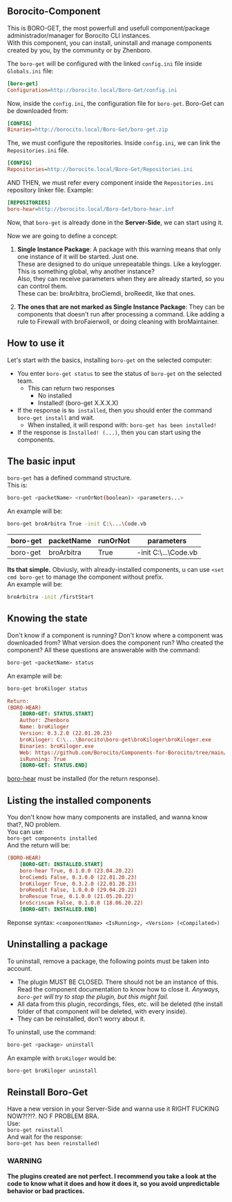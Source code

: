 
## Borocito-Component
This is BORO-GET, the most powerfull and usefull component/package administrador/manager for Borocito CLI instances.  
With this component, you can install, uninstall and manage components created by you, by the community or by Zhenboro.  

The `boro-get` will be configured with the linked `config.ini` file inside `Globals.ini` file:  
```ini
[boro-get]
Configuration=http://borocito.local/Boro-Get/config.ini
```  
Now, inside the `config.ini`, the configuration file for `boro-get`. Boro-Get can be downloaded from:  
```ini
[CONFIG]
Binaries=http://borocito.local/Boro-Get/boro-get.zip
```  
The, we must configure the repositories. Inside `config.ini`, we can link the `Repositories.ini` file.  
```ini
[CONFIG]
Repositories=http://borocito.local/Boro-Get/Repositories.ini
```  
AND THEN, we must refer every component inside the `Repositories.ini` repository linker file. Example:  
```ini
[REPOSITORIES]
boro-hear=http://borocito.local/Boro-Get/boro-hear.inf
```  
Now, that `boro-get` is already done in the **Server-Side**, we can start using it.  

Now we are going to define a concept:  
1. **Single Instance Package**: A package with this warning means that only one instance of it will be started. Just one.  
These are designed to do unique unrepeatable things. Like a keylogger. This is something global, why another instance?  
Also, they can receive parameters when they are already started, so you can control them.  
These can be: broArbitra, broCiemdi, broReedit, like that ones.  

2. **The ones that are not marked as Single Instance Package**: They can be components that doesn't run after processing a command. Like adding a rule to Firewall with broFaierwoll, or doing cleaning with broMaintainer.

## How to use it
Let's start with the basics, installing `boro-get` on the selected computer:  
- You enter `boro-get status` to see the status of `boro-get` on the selected team.  
	- This can return two responses  
		- No installed  
		- Installed! (boro-get X.X.X.X)  
- If the response is `No installed`, then you should enter the command `boro-get install` and wait.  
	- When installed, it will respond with: `boro-get has been installed!`  
- If the response is `Installed! (...)`, then you can start using the components.  

## The basic input
`boro-get` has a defined command structure.  
This is:  
```sh
boro-get <packetName> <runOrNot(boolean)> <parameters...>
```
An example will be:
```sh
boro-get broArbitra True -init C:\...\Code.vb
```
|boro-get|packetName|runOrNot|parameters|
|--|--|--|--|
|boro-get|broArbitra|True|-init C:\\...\Code.vb

**Its that simple.**
Obviusly, with already-installed components, u can use `<set cmd boro-get` to manage the component without prefix.  
An example will be:  
```sh
broArbitra -init /firstStart
```

## Knowing the state
Don't know if a component is running? Don't know where a component was downloaded from? What version does the component run? Who created the component? All these questions are answerable with the command:  
```sh
boro-get <packetName> status
```
An example will be:  
```bash
boro-get broKiloger status
```
```ini
Return:
(BORO-HEAR)
	[BORO-GET: STATUS.START]
	Author: Zhenboro
	Name: broKiloger
	Version: 0.3.2.0 (22.01.20.23)
	broKiloger: C:\...\Borocito\boro-get\broKiloger\broKiloger.exe
	Binaries: broKiloger.exe
	Web: https://github.com/Borocito/Components-for-Borocito/tree/main/broKiloger
	isRunning: True
	[BORO-GET: STATUS.END]
```
[boro-hear](https://github.com/Borocito/Components-for-Borocito/blob/main/boro-hear/README.md) must be installed (for the return response).

## Listing the installed components
You don't know how many components are installed, and wanna know that?, NO problem.  
You can use:  
`boro-get components installed`  
And the return will be:  
```ini
(BORO-HEAR)
	[BORO-GET: INSTALLED.START]
	boro-hear True, 0.1.0.0 (23.04.20.22)
	broCiemdi False, 0.3.0.0 (22.01.20.23)
	broKiloger True, 0.3.2.0 (22.01.20.23)
	broReedit False, 1.0.0.0 (29.04.20.22)
	broRescue True, 0.1.0.0 (21.05.20.22)
	broScrincam False, 0.1.0.0 (18.06.20.22)
	[BORO-GET: INSTALLED.END]
```
Reponse syntax: `<componentName> <IsRunning>, <Version> (<Compilated>)`  

## Uninstalling a package
To uninstall, remove a package, the following points must be taken into account.
- The plugin MUST BE CLOSED. There should not be an instance of this. Read the component documentation to know how to close it. *Anyways, `boro-get` will try to stop the plugin, but this might fail.*  
- All data from this plugin, recordings, files, etc. will be deleted (the install folder of that component will be deleted, with every inside).  
- They can be reinstalled, don't worry about it.  

To uninstall, use the command:  
```bash
boro-get <package> uninstall
```
An example with `broKiloger` would be:  
```bash
boro-get broKiloger uninstall
```

## Reinstall Boro-Get
Have a new version in your Server-Side and wanna use it RIGHT FUCKING NOW?!?!?. NO F PROBLEM BRA.  
Use:  
`boro-get reinstall`  
And wait for the response:  
`boro-get has been reinstalled!`

### WARNING
**The plugins created are not perfect. I recommend you take a look at the code to know what it does and how it does it, so you avoid unpredictable behavior or bad practices.**
